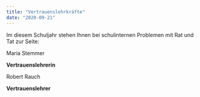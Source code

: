 ```yaml
---
title: "Vertrauenslehrkräfte"
date: "2020-09-21"
---
```


Im diesem Schuljahr stehen Ihnen bei schulinternen Problemen mit Rat und Tat zur Seite:

Maria Stemmer

**Vertrauenslehrerin**

Robert Rauch

**Vertrauenslehrer**
